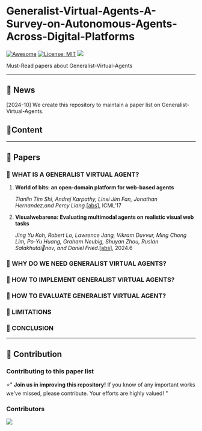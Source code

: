 # Generalist-Virtual-Agents-A-Survey-on-Autonomous-Agents-Across-Digital-Platforms

[![Awesome](https://awesome.re/badge.svg)](https://github.com/zjunlp/LLMAgentPapers) 
[![License: MIT](https://img.shields.io/badge/License-MIT-green.svg)](https://opensource.org/licenses/MIT)
![](https://img.shields.io/github/last-commit/CSfufu/Generalist-Virtual-Agents-A-Survey-on-Autonomous-Agents-Across-Digital-Platforms?color=green) 

Must-Read papers about Generalist-Virtual-Agents

--- 

## 🔔 News

[2024-10] We create this repository to maintain a paper list on Generalist-Virtual-Agents.

## 📜Content

---

## 🌄 Papers

### 🤖 WHAT IS A GENERALIST VIRTUAL AGENT?
1. **World of bits: an open-domain platform for web-based agents**

   *Tianlin Tim Shi, Andrej Karpathy, Linxi Jim Fan, Jonathan Hernandez,and Percy Liang.*[[abs]](https://dl.acm.org/doi/10.5555/3305890.3306005), ICML’17

2. **Visualwebarena: Evaluating multimodal agents on realistic visual web tasks**

    *Jing Yu Koh, Robert Lo, Lawrence Jang, Vikram Duvvur, Ming Chong Lim, Po-Yu Huang, Graham Neubig, Shuyan Zhou, Ruslan Salakhutdinov, and Daniel Fried.*[[abs]](https://arxiv.org/abs/2401.13649), 2024.6

### 💭 WHY DO WE NEED GENERALIST VIRTUAL AGENTS?


### 💫 HOW TO IMPLEMENT GENERALIST VIRTUAL AGENTS?


### 🧩 HOW TO EVALUATE GENERALIST VIRTUAL AGENT?


### 💬 LIMITATIONS


### 🔖 CONCLUSION

---
## 🎉 Contribution

### Contributing to this paper list

⭐" **Join us in improving this repository!** If you know of any important works we've missed, please contribute. Your efforts are highly valued!   "

### Contributors

<a href="https://github.com/CSfufu/Generalist-Virtual-Agents-A-Survey-on-Autonomous-Agents-Across-Digital-Platforms/graphs/contributors">
  <img src="https://contrib.rocks/image?repo=CSfufu/Generalist-Virtual-Agents-A-Survey-on-Autonomous-Agents-Across-Digital-Platforms" />
</a>

